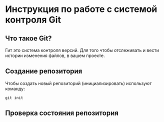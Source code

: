 # **Инструкция по работе с системой контроля Git**

## Что такое Git? 

Гит это система контроля версий. Для того чтобы отслеживать и вести истории изменения файлов, в вашем проекте.

## Создание репозитория 

Чтобы создать новый репозиторий (инициализировать) используют команду:

    git init

## Проверка состояния репозитория
